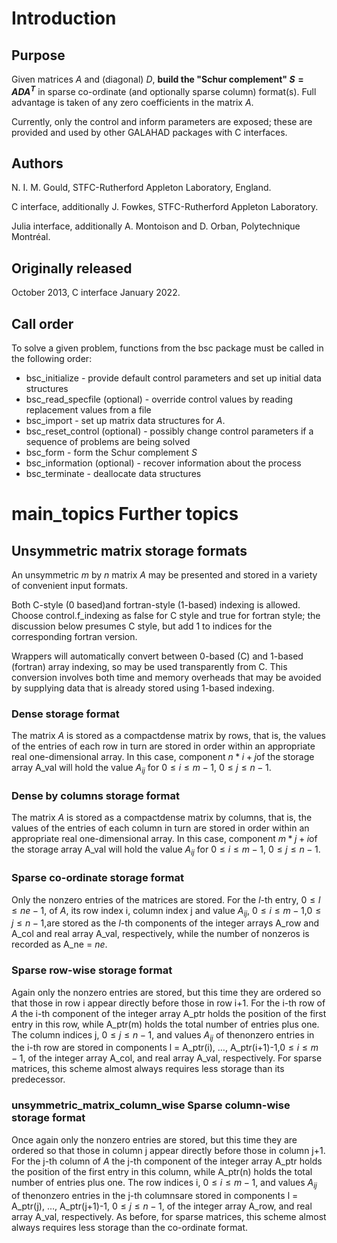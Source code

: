 # Introduction

## Purpose

Given matrices $A$ and (diagonal) $D$, **build the
"Schur complement"
$S=A D A^T$** in sparse co-ordinate (and optionally sparse column)
format(s). Full advantage is taken of any zero coefficients in the matrix
$A$.

Currently, only the control and inform parameters are exposed;
these are provided and used by other GALAHAD packages with C interfaces.

## Authors

N. I. M. Gould, STFC-Rutherford Appleton Laboratory, England.

C interface, additionally J. Fowkes, STFC-Rutherford Appleton Laboratory.

Julia interface, additionally A. Montoison and D. Orban, Polytechnique Montréal.

## Originally released

October 2013, C interface January 2022.

 ## Call order

To solve a given problem, functions from the bsc package must be called
in the following order:

- bsc\_initialize - provide default control parameters and
set up initial data structures
- bsc\_read\_specfile (optional) - override control values
by reading replacement values from a file
- bsc\_import - set up matrix data structures for $A$.
- bsc\_reset\_control (optional) - possibly change control
parameters if a sequence of problems are being solved
- bsc_form - form the Schur complement $S$
- bsc\_information (optional) - recover information about
the process
- bsc\_terminate - deallocate data structures

# main_topics Further topics

##  Unsymmetric matrix storage formats

An unsymmetric $m$ by $n$ matrix $A$ may be presented and
stored in a variety of convenient input formats.

Both C-style (0 based)and fortran-style (1-based) indexing is allowed.
Choose control.f_indexing as false for C style and true for
fortran style; the discussion below presumes C style, but add 1 to
indices for the corresponding fortran version.

Wrappers will automatically convert between 0-based (C) and 1-based
(fortran) array indexing, so may be used transparently from C. This
conversion involves both time and memory overheads that may be avoided
by supplying data that is already stored using 1-based indexing.

### Dense storage format

The matrix $A$ is stored as a compactdense matrix by rows, that is,
the values of the entries of each row in turn are
stored in order within an appropriate real one-dimensional array.
In this case, component $n \ast i + j$of the storage array A_val
will hold the value $A_{ij}$ for $0 \leq i \leq m-1$,
$0 \leq j \leq n-1$.

### Dense by columns storage format

The matrix $A$ is stored as a compactdense matrix by columns, that is,
the values of the entries of each column in turn are
stored in order within an appropriate real one-dimensional array.
In this case, component $m \ast j + i$of the storage array A_val
will hold the value $A_{ij}$ for $0 \leq i \leq m-1$,
$0 \leq j \leq n-1$.

###  Sparse co-ordinate storage format

Only the nonzero entries of the matrices are stored.
For the $l$-th entry, $0 \leq l \leq ne-1$, of $A$,
its row index i, column index j
and value $A_{ij}$,
$0 \leq i \leq m-1$,$0 \leq j \leq n-1$,are stored as
the $l$-th components of the integer arrays A_row and
A_col and real array A_val, respectively, while the number of nonzeros
is recorded as A_ne = $ne$.

###  Sparse row-wise storage format

Again only the nonzero entries are stored, but this time
they are ordered so that those in row i appear directly before those
in row i+1. For the i-th row of $A$ the i-th component of the
integer array A_ptr holds the position of the first entry in this row,
while A_ptr(m) holds the total number of entries plus one.
The column indices j, $0 \leq j \leq n-1$, and values
$A_{ij}$ of thenonzero entries in the i-th row are stored in components
l = A_ptr(i), $\ldots$, A_ptr(i+1)-1,$0 \leq i \leq m-1$,
of the integer array A_col, and real array A_val, respectively.
For sparse matrices, this scheme almost always requires less storage than
its predecessor.

### unsymmetric\_matrix_column_wise Sparse column-wise storage format

Once again only the nonzero entries are stored, but this time
they are ordered so that those in column j appear directly before those
in column j+1. For the j-th column of $A$ the j-th component of the
integer array A_ptr holds the position of the first entry in this column,
while A_ptr(n) holds the total number of entries plus one.
The row indices i, $0 \leq i \leq m-1$, and values $A_{ij}$
of thenonzero entries in the j-th columnsare stored in components
l = A_ptr(j), $\ldots$, A_ptr(j+1)-1, $0 \leq j \leq n-1$,
of the integer array A_row, and real array A_val, respectively.
As before, for sparse matrices, this scheme almost always requires less
storage than the co-ordinate format.

